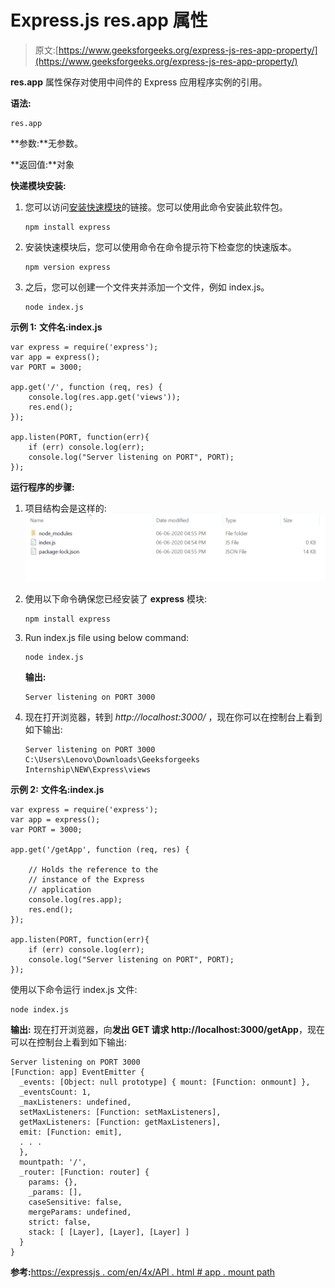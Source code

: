 # Express.js res.app 属性

> 原文:[https://www.geeksforgeeks.org/express-js-res-app-property/](https://www.geeksforgeeks.org/express-js-res-app-property/)

**res.app** 属性保存对使用中间件的 Express 应用程序实例的引用。

**语法:**

```
res.app
```

**参数:**无参数。

**返回值:**对象

**快递模块安装:**

1.  您可以访问[安装快速模块](https://www.npmjs.com/package/express)的链接。您可以使用此命令安装此软件包。

    ```
    npm install express
    ```

2.  安装快速模块后，您可以使用命令在命令提示符下检查您的快速版本。

    ```
    npm version express
    ```

3.  之后，您可以创建一个文件夹并添加一个文件，例如 index.js。

    ```
    node index.js
    ```

**示例 1:** **文件名:index.js**

```
var express = require('express');
var app = express(); 
var PORT = 3000;

app.get('/', function (req, res) {
    console.log(res.app.get('views'));
    res.end();
});

app.listen(PORT, function(err){
    if (err) console.log(err);
    console.log("Server listening on PORT", PORT);
});
```

**运行程序的步骤:**

1.  项目结构会是这样的:
    ![](img/3209d9b4369c180282a34be8070d7d6e.png)
2.  使用以下命令确保您已经安装了 **express** 模块:

    ```
    npm install express
    ```

3.  Run index.js file using below command:

    ```
    node index.js
    ```

    **输出:**

    ```
    Server listening on PORT 3000

    ```

4.  现在打开浏览器，转到 *http://localhost:3000/* ，现在你可以在控制台上看到如下输出:

    ```
    Server listening on PORT 3000
    C:\Users\Lenovo\Downloads\Geeksforgeeks Internship\NEW\Express\views
    ```

**示例 2:** **文件名:index.js**

```
var express = require('express');
var app = express(); 
var PORT = 3000;

app.get('/getApp', function (req, res) {

    // Holds the reference to the 
    // instance of the Express 
    // application
    console.log(res.app);
    res.end();
});

app.listen(PORT, function(err){
    if (err) console.log(err);
    console.log("Server listening on PORT", PORT);
});
```

使用以下命令运行 index.js 文件:

```
node index.js
```

**输出:**
现在打开浏览器，向**发出 GET 请求 http://localhost:3000/getApp**，现在可以在控制台上看到如下输出:

```
Server listening on PORT 3000
[Function: app] EventEmitter {
  _events: [Object: null prototype] { mount: [Function: onmount] },
  _eventsCount: 1,
  _maxListeners: undefined,
  setMaxListeners: [Function: setMaxListeners],
  getMaxListeners: [Function: getMaxListeners],
  emit: [Function: emit],
  . . .
  },
  mountpath: '/',
  _router: [Function: router] {
    params: {},
    _params: [],
    caseSensitive: false,
    mergeParams: undefined,
    strict: false,
    stack: [ [Layer], [Layer], [Layer] ]
  }
}

```

**参考:**[https://expressjs . com/en/4x/API . html # app . mount path](https://expressjs.com/en/4x/api.html#app.mountpath)